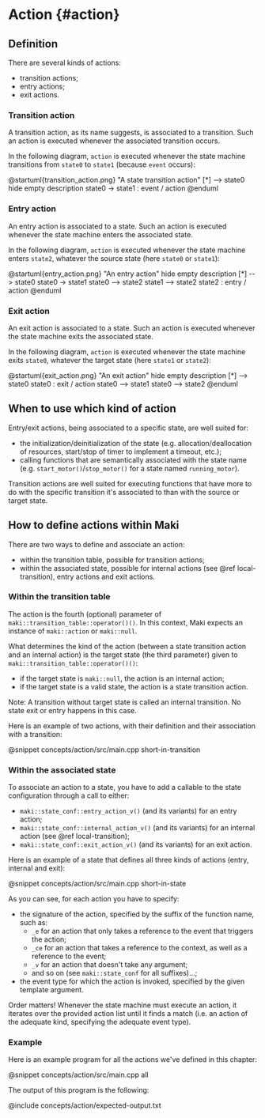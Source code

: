 # Action {#action}

## Definition

There are several kinds of actions:

* transition actions;
* entry actions;
* exit actions.

### Transition action

A transition action, as its name suggests, is associated to a transition. Such an action is executed whenever the associated transition occurs.

In the following diagram, `action` is executed whenever the state machine transitions from `state0` to `state1` (because `event` occurs):

@startuml{transition_action.png} "A state transition action"
[*] --> state0
hide empty description
state0 -> state1 : event / action
@enduml

### Entry action

An entry action is associated to a state. Such an action is executed whenever the state machine enters the associated state.

In the following diagram, `action` is executed whenever the state machine enters `state2`, whatever the source state (here `state0` or `state1`):

@startuml{entry_action.png} "An entry action"
hide empty description
[*] --> state0
state0 -> state1
state0 --> state2
state1 --> state2
state2 : entry / action
@enduml

### Exit action

An exit action is associated to a state. Such an action is executed whenever the state machine exits the associated state.

In the following diagram, `action` is executed whenever the state machine exits `state0`, whatever the target state (here `state1` or `state2`):

@startuml{exit_action.png} "An exit action"
hide empty description
[*] --> state0
state0 : exit / action
state0 --> state1
state0 --> state2
@enduml

## When to use which kind of action

Entry/exit actions, being associated to a specific state, are well suited for:

* the initialization/deinitialization of the state (e.g. allocation/deallocation of resources, start/stop of timer to implement a timeout, etc.);
* calling functions that are semantically associated with the state name (e.g. `start_motor()`/`stop_motor()` for a state named `running_motor`).

Transition actions are well suited for executing functions that have more to do with the specific transition it's associated to than with the source or target state.

## How to define actions within Maki

There are two ways to define and associate an action:

* within the transition table, possible for transition actions;
* within the associated state, possible for internal actions (see @ref local-transition), entry actions and exit actions.

### Within the transition table

The action is the fourth (optional) parameter of `maki::transition_table::operator()()`. In this context, Maki expects an instance of `maki::action` or `maki::null`.

What determines the kind of the action (between a state transition action and an internal action) is the target state (the third parameter) given to `maki::transition_table::operator()()`:

* if the target state is `maki::null`, the action is an internal action;
* if the target state is a valid state, the action is a state transition action.

Note: A transition without target state is called an internal transition. No state exit or entry happens in this case.

Here is an example of two actions, with their definition and their association with a transition:

@snippet concepts/action/src/main.cpp short-in-transition

### Within the associated state

To associate an action to a state, you have to add a callable to the state configuration through a call to either:

* `maki::state_conf::entry_action_v()` (and its variants) for an entry action;
* `maki::state_conf::internal_action_v()` (and its variants) for an internal action (see @ref local-transition);
* `maki::state_conf::exit_action_v()` (and its variants) for an exit action.

Here is an example of a state that defines all three kinds of actions (entry, internal and exit):

@snippet concepts/action/src/main.cpp short-in-state

As you can see, for each action you have to specify:

* the signature of the action, specified by the suffix of the function name, such as:
    * `_e` for an action that only takes a reference to the event that triggers the action;
    * `_ce` for an action that takes a reference to the context, as well as a reference to the event;
    * `_v` for an action that doesn't take any argument;
    * and so on (see `maki::state_conf` for all suffixes)...;
* the event type for which the action is invoked, specified by the given template argument.

Order matters! Whenever the state machine must execute an action, it iterates over the provided action list until it finds a match (i.e. an action of the adequate kind, specifying the adequate event type).

### Example

Here is an example program for all the actions we've defined in this chapter:

@snippet concepts/action/src/main.cpp all

The output of this program is the following:

@include concepts/action/expected-output.txt
